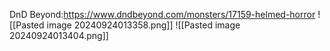 DnD Beyond:https://www.dndbeyond.com/monsters/17159-helmed-horror
![[Pasted image 20240924013358.png]]
![[Pasted image 20240924013404.png]]